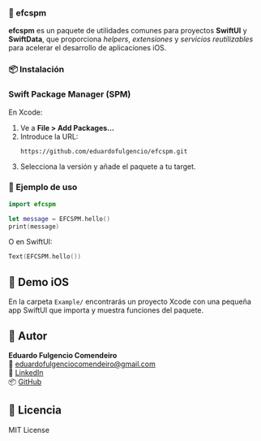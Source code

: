 ### 🧩 efcspm

**efcspm** es un paquete de utilidades comunes para proyectos **SwiftUI** y **SwiftData**, que proporciona *helpers*, *extensiones* y *servicios reutilizables* para acelerar el desarrollo de aplicaciones iOS.


### 📦 Instalación

### Swift Package Manager (SPM)

En Xcode:

1. Ve a **File > Add Packages...**
2. Introduce la URL:
   ```
   https://github.com/eduardofulgencio/efcspm.git
   ```
3. Selecciona la versión y añade el paquete a tu target.


### 🧩 Ejemplo de uso

```swift
import efcspm

let message = EFCSPM.hello()
print(message)
```

O en SwiftUI:

```swift
Text(EFCSPM.hello())
```


## 📱 Demo iOS

En la carpeta `Example/` encontrarás un proyecto Xcode con una pequeña app SwiftUI que importa y muestra funciones del paquete.


## 👤 Autor

**Eduardo Fulgencio Comendeiro**  
📧 [eduardofulgenciocomendeiro@gmail.com](mailto:eduardofulgenciocomendeiro@gmail.com)  
💼 [LinkedIn](https://www.linkedin.com/in/eduardofulgenciocomendeiro)  
📦 [GitHub](https://github.com/eduardofulgencio)



## 📜 Licencia

MIT License
